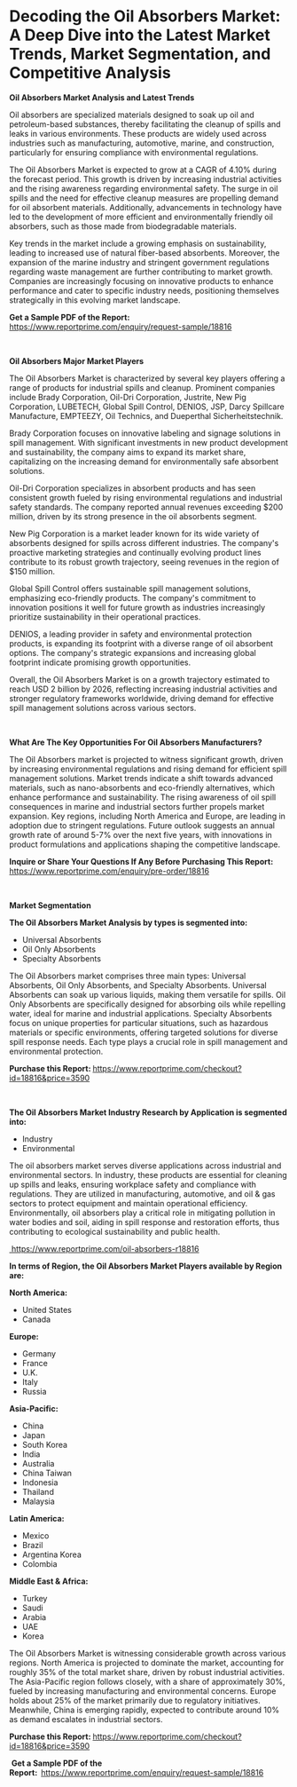 <p><h1>Decoding the Oil Absorbers Market: A Deep Dive into the Latest Market Trends, Market Segmentation, and Competitive Analysis</h1></p><p><strong>Oil Absorbers Market Analysis and Latest Trends</strong></p>
<p><p>Oil absorbers are specialized materials designed to soak up oil and petroleum-based substances, thereby facilitating the cleanup of spills and leaks in various environments. These products are widely used across industries such as manufacturing, automotive, marine, and construction, particularly for ensuring compliance with environmental regulations.</p><p>The Oil Absorbers Market is expected to grow at a CAGR of 4.10% during the forecast period. This growth is driven by increasing industrial activities and the rising awareness regarding environmental safety. The surge in oil spills and the need for effective cleanup measures are propelling demand for oil absorbent materials. Additionally, advancements in technology have led to the development of more efficient and environmentally friendly oil absorbers, such as those made from biodegradable materials.</p><p>Key trends in the market include a growing emphasis on sustainability, leading to increased use of natural fiber-based absorbents. Moreover, the expansion of the marine industry and stringent government regulations regarding waste management are further contributing to market growth. Companies are increasingly focusing on innovative products to enhance performance and cater to specific industry needs, positioning themselves strategically in this evolving market landscape.</p></p>
<p><strong>Get a Sample PDF of the Report:&nbsp;</strong> <a href="https://www.reportprime.com/enquiry/request-sample/18816?utm_campaign=4603&utm_medium=2&utm_source=Github&utm_content=ia&utm_term=19052025&utm_id=oil-absorbers">https://www.reportprime.com/enquiry/request-sample/18816</a></p>
<p>&nbsp;</p>
<p><strong>Oil Absorbers Major Market Players</strong></p>
<p><p>The Oil Absorbers Market is characterized by several key players offering a range of products for industrial spills and cleanup. Prominent companies include Brady Corporation, Oil-Dri Corporation, Justrite, New Pig Corporation, LUBETECH, Global Spill Control, DENIOS, JSP, Darcy Spillcare Manufacture, EMPTEEZY, Oil Technics, and Dueperthal Sicherheitstechnik.</p><p>Brady Corporation focuses on innovative labeling and signage solutions in spill management. With significant investments in new product development and sustainability, the company aims to expand its market share, capitalizing on the increasing demand for environmentally safe absorbent solutions.</p><p>Oil-Dri Corporation specializes in absorbent products and has seen consistent growth fueled by rising environmental regulations and industrial safety standards. The company reported annual revenues exceeding $200 million, driven by its strong presence in the oil absorbents segment.</p><p>New Pig Corporation is a market leader known for its wide variety of absorbents designed for spills across different industries. The company's proactive marketing strategies and continually evolving product lines contribute to its robust growth trajectory, seeing revenues in the region of $150 million.</p><p>Global Spill Control offers sustainable spill management solutions, emphasizing eco-friendly products. The company's commitment to innovation positions it well for future growth as industries increasingly prioritize sustainability in their operational practices.</p><p>DENIOS, a leading provider in safety and environmental protection products, is expanding its footprint with a diverse range of oil absorbent options. The company's strategic expansions and increasing global footprint indicate promising growth opportunities.</p><p>Overall, the Oil Absorbers Market is on a growth trajectory estimated to reach USD 2 billion by 2026, reflecting increasing industrial activities and stronger regulatory frameworks worldwide, driving demand for effective spill management solutions across various sectors.</p></p>
<p>&nbsp;</p>
<p><strong>What Are The Key Opportunities For Oil Absorbers Manufacturers?</strong></p>
<p><p>The Oil Absorbers market is projected to witness significant growth, driven by increasing environmental regulations and rising demand for efficient spill management solutions. Market trends indicate a shift towards advanced materials, such as nano-absorbents and eco-friendly alternatives, which enhance performance and sustainability. The rising awareness of oil spill consequences in marine and industrial sectors further propels market expansion. Key regions, including North America and Europe, are leading in adoption due to stringent regulations. Future outlook suggests an annual growth rate of around 5-7% over the next five years, with innovations in product formulations and applications shaping the competitive landscape.</p></p>
<p><strong>Inquire or Share Your Questions If Any Before Purchasing This Report:</strong> <a href="https://www.reportprime.com/enquiry/pre-order/18816?utm_campaign=4603&utm_medium=2&utm_source=Github&utm_content=ia&utm_term=19052025&utm_id=oil-absorbers">https://www.reportprime.com/enquiry/pre-order/18816</a></p>
<p>&nbsp;</p>
<p><strong>Market Segmentation</strong></p>
<p><strong>The Oil Absorbers Market Analysis by types is segmented into:</strong></p>
<p><ul><li>Universal Absorbents</li><li>Oil Only Absorbents</li><li>Specialty Absorbents</li></ul></p>
<p><p>The Oil Absorbers market comprises three main types: Universal Absorbents, Oil Only Absorbents, and Specialty Absorbents. Universal Absorbents can soak up various liquids, making them versatile for spills. Oil Only Absorbents are specifically designed for absorbing oils while repelling water, ideal for marine and industrial applications. Specialty Absorbents focus on unique properties for particular situations, such as hazardous materials or specific environments, offering targeted solutions for diverse spill response needs. Each type plays a crucial role in spill management and environmental protection.</p></p>
<p><strong>Purchase this Report:&nbsp;</strong><a href="https://www.reportprime.com/checkout?id=18816&price=3590&utm_campaign=4603&utm_medium=2&utm_source=Github&utm_content=ia&utm_term=19052025&utm_id=oil-absorbers">https://www.reportprime.com/checkout?id=18816&price=3590</a></p>
<p>&nbsp;</p>
<p><strong>The Oil Absorbers Market Industry Research by Application is segmented into:</strong></p>
<p><ul><li>Industry</li><li>Environmental</li></ul></p>
<p><p>The oil absorbers market serves diverse applications across industrial and environmental sectors. In industry, these products are essential for cleaning up spills and leaks, ensuring workplace safety and compliance with regulations. They are utilized in manufacturing, automotive, and oil & gas sectors to protect equipment and maintain operational efficiency. Environmentally, oil absorbers play a critical role in mitigating pollution in water bodies and soil, aiding in spill response and restoration efforts, thus contributing to ecological sustainability and public health.</p></p>
<p><a href="https://www.reportprime.com/oil-absorbers-r18816?utm_campaign=4603&utm_medium=2&utm_source=Github&utm_content=ia&utm_term=19052025&utm_id=oil-absorbers">&nbsp;https://www.reportprime.com/oil-absorbers-r18816</a></p>
<p><strong>In terms of Region, the Oil Absorbers Market Players available by Region are:</strong></p>
<p>
    <p> <strong> North America: </strong>
        <ul>
            <li>United States</li>
            <li>Canada</li>
        </ul>
        </p> 
    <p> <strong> Europe: </strong>
        <ul>
            <li>Germany</li>
            <li>France</li>
            <li>U.K.</li>
            <li>Italy</li>
            <li>Russia</li>
        </ul>
        </p> 
    <p> <strong> Asia-Pacific: </strong>
        <ul>
            <li>China</li>
            <li>Japan</li>
            <li>South Korea</li>
            <li>India</li>
            <li>Australia</li>
            <li>China Taiwan</li>
            <li>Indonesia</li>
            <li>Thailand</li>
            <li>Malaysia</li>
        </ul>
        </p> 
    <p> <strong> Latin America: </strong>
        <ul>
            <li>Mexico</li>
            <li>Brazil</li>
            <li>Argentina Korea</li>
            <li>Colombia</li>
        </ul>
        </p> 
    <p> <strong> Middle East & Africa: </strong>
        <ul>
            <li>Turkey</li>
            <li>Saudi</li>
            <li>Arabia</li>
            <li>UAE</li>
            <li>Korea</li>
        </ul>
    </p>
    </p>
<p><p>The Oil Absorbers Market is witnessing considerable growth across various regions. North America is projected to dominate the market, accounting for roughly 35% of the total market share, driven by robust industrial activities. The Asia-Pacific region follows closely, with a share of approximately 30%, fueled by increasing manufacturing and environmental concerns. Europe holds about 25% of the market primarily due to regulatory initiatives. Meanwhile, China is emerging rapidly, expected to contribute around 10% as demand escalates in industrial sectors.</p></p>
<p><strong>Purchase this Report: </strong><a href="https://www.reportprime.com/checkout?id=18816&price=3590&utm_campaign=4603&utm_medium=2&utm_source=Github&utm_content=ia&utm_term=19052025&utm_id=oil-absorbers">https://www.reportprime.com/checkout?id=18816&price=3590</a></p>
<p>&nbsp;<strong>Get a Sample PDF of the Report:&nbsp;&nbsp;</strong><a href="https://www.reportprime.com/enquiry/request-sample/18816?utm_campaign=4603&utm_medium=2&utm_source=Github&utm_content=ia&utm_term=19052025&utm_id=oil-absorbers">https://www.reportprime.com/enquiry/request-sample/18816</a></p>
<p><strong></strong></p>
<p><p></p><p></p><p></p></p>